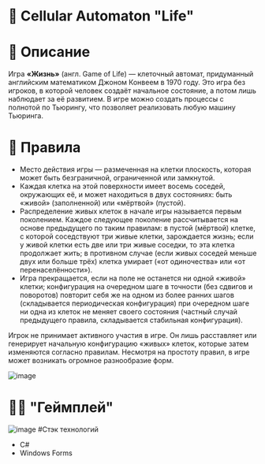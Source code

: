 # 🏁 Cellular Automaton "Life" 
# 📒 Описание 
Игра **«Жизнь»** (англ. Game of Life) — клеточный автомат, придуманный английским математиком Джоном Конвеем в 1970 году. 
Это игра без игроков, в которой человек создаёт начальное состояние, а потом лишь наблюдает за её развитием. 
В игре можно создать процессы с полнотой по Тьюрингу, что позволяет реализовать любую машину Тьюринга.
# 📖 Правила
 - Место действия игры — размеченная на клетки плоскость, которая может быть безграничной, ограниченной или замкнутой.
 - Каждая клетка на этой поверхности имеет восемь соседей, окружающих её, и может находиться в двух состояниях: быть «живой» (заполненной) или «мёртвой» (пустой).
 - Распределение живых клеток в начале игры называется первым поколением. Каждое следующее поколение рассчитывается на основе предыдущего по таким правилам:
     в пустой (мёртвой) клетке, с которой соседствуют три живые клетки, зарождается жизнь;
     если у живой клетки есть две или три живые соседки, то эта клетка продолжает жить;
     в противном случае (если живых соседей меньше двух или больше трёх) клетка умирает («от одиночества» или «от перенаселённости»).
 - Игра прекращается, если
     на поле не останется ни одной «живой» клетки;
     конфигурация на очередном шаге в точности (без сдвигов и поворотов) повторит себя же на одном из более ранних шагов (складывается периодическая конфигурация)
     при очередном шаге ни одна из клеток не меняет своего состояния (частный случай предыдущего правила, складывается стабильная конфигурация).
   
Игрок не принимает активного участия в игре. Он лишь расставляет или генерирует начальную конфигурацию «живых» клеток, которые затем изменяются согласно правилам.
Несмотря на простоту правил, в игре может возникать огромное разнообразие форм.

![image](https://github.com/user-attachments/assets/16334799-8b1d-43cc-a030-4f5f14b0420b)

# 🤷‍♂️ "Геймплей" 
![image](https://github.com/user-attachments/assets/f78dd369-8817-4078-9a55-c93e3b51cf5e)
#Стэк технологий
 - C#
 - Windows Forms
